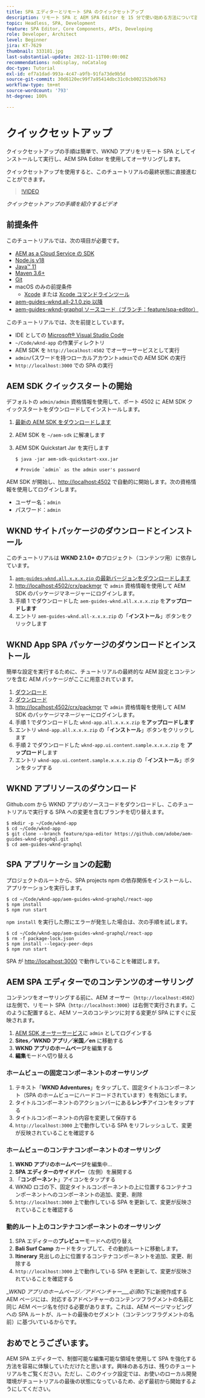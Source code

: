 ```yaml
---
title: SPA エディターとリモート SPA のクイックセットアップ
description: リモート SPA と AEM SPA Editor を 15 分で使い始める方法について説明します。
topic: Headless, SPA, Development
feature: SPA Editor, Core Components, APIs, Developing
role: Developer, Architect
level: Beginner
jira: KT-7629
thumbnail: 333181.jpg
last-substantial-update: 2022-11-11T00:00:00Z
recommendations: noDisplay, noCatalog
doc-type: Tutorial
exl-id: ef7a1dad-993a-4c47-a9fb-91fa73de9b5d
source-git-commit: 30d6120ec99f7a95414dbc31c0cb002152bd6763
workflow-type: tm+mt
source-wordcount: '793'
ht-degree: 100%

---
```


# クイックセットアップ

クイックセットアップの手順は簡単で、WKND アプリをリモート SPA としてインストールして実行し、AEM SPA Editor を使用してオーサリングします。

クイックセットアップを使用すると、このチュートリアルの最終状態に直接進むことができます。

>[!VIDEO](https://video.tv.adobe.com/v/333181?quality=12&learn=on)

_クイックセットアップの手順を紹介するビデオ_

## 前提条件

このチュートリアルでは、次の項目が必要です。

+ [AEM as a Cloud Service の SDK](https://experienceleague.adobe.com/docs/experience-manager-learn/cloud-service/local-development-environment-set-up/aem-runtime.html?lang=ja)
+ [Node.js v18](https://nodejs.org/ja/)
+ [Java™ 11](https://downloads.experiencecloud.adobe.com/content/software-distribution/en/general.html)
+ [Maven 3.6+](https://maven.apache.org/)
+ [Git](https://git-scm.com/downloads)
+ macOS のみの前提条件
   + [Xcode](https://developer.apple.com/xcode/) または [Xcode コマンドラインツール](https://developer.apple.com/xcode/resources/)
+ [aem-guides-wknd.all-2.1.0.zip 以降](https://github.com/adobe/aem-guides-wknd/releases)
+ [aem-guides-wknd-graphql ソースコード（ブランチ：feature/spa-editor）](https://github.com/adobe/aem-guides-wknd-graphql/tree/feature/spa-editor)


このチュートリアルでは、次を前提としています。

+ IDE としての [Microsoft® Visual Studio Code](https://visualstudio.microsoft.com/)
+ `~/Code/wknd-app` の作業ディレクトリ
+ AEM SDK を `http://localhost:4502` でオーサーサービスとして実行
+ `admin`パスワードを持つローカルアカウント`admin`での AEM SDK の実行
+ `http://localhost:3000` での SPA の実行

## AEM SDK クイックスタートの開始

デフォルトの `admin/admin` 資格情報を使用して、ポート 4502 に AEM SDK クイックスタートをダウンロードしてインストールします。

1. [最新の AEM SDK をダウンロードします](https://experience.adobe.com/#/downloads/content/software-distribution/jp/aemcloud.html?fulltext=AEM*+SDK*&amp;orderby=%40jcr%3Acontent%2Fjcr%3AlastModified&amp;orderby.sort=desc&amp;layout=list&amp;p.offset=0&amp;p.limit=1)
1. AEM SDK を `~/aem-sdk` に解凍します
1. AEM SDK Quickstart Jar を実行します

   ```
   $ java -jar aem-sdk-quickstart-xxx.jar
   
   # Provide `admin` as the admin user's password
   ```

AEM SDK が開始し、[http://localhost:4502](http://localhost:4502) で自動的に開始します。次の資格情報を使用してログインします。

+ ユーザー名：`admin`
+ パスワード：`admin`

## WKND サイトパッケージのダウンロードとインストール

このチュートリアルは __WKND 2.1.0+ の__&#x200B;プロジェクト（コンテンツ用）に依存しています。

1. [`aem-guides-wknd.all.x.x.x.zip` の最新バージョンをダウンロードします](https://github.com/adobe/aem-guides-wknd/releases)
1. [http://localhost:4502/crx/packmgr](http://localhost:4502/crx/packmgr) で `admin` 資格情報を使用して AEM SDK のパッケージマネージャーにログインします。
1. 手順 1 でダウンロードした `aem-guides-wknd.all.x.x.x.zip` を&#x200B;__アップロードします__
1. エントリ `aem-guides-wknd.all-x.x.x.zip` の「__インストール__」ボタンをクリックします

## WKND App SPA パッケージのダウンロードとインストール

簡単な設定を実行するために、チュートリアルの最終的な AEM 設定とコンテンツを含む AEM パッケージがここに用意されています。

1. [ダウンロード ](./assets/quick-setup/wknd-app.all-1.0.0-SNAPSHOT.zip)
1. [ダウンロード ](./assets/quick-setup/wknd-app.ui.content.sample-1.0.1.zip)
1. [http://localhost:4502/crx/packmgr](http://localhost:4502/crx/packmgr) で `admin` 資格情報を使用して AEM SDK のパッケージマネージャーにログインします。
1. 手順 1 でダウンロードした `wknd-app.all.x.x.x.zip` を&#x200B;__アップロードします__
1. エントリ `wknd-app.all.x.x.x.zip` の「__インストール__」ボタンをクリックします
1. 手順 2 でダウンロードした `wknd-app.ui.content.sample.x.x.x.zip` を __アップロード__&#x200B;します
1. エントリ `wknd-app.ui.content.sample.x.x.x.zip` の「__インストール__」ボタンをタップする

## WKND アプリソースのダウンロード

Github.com から WKND アプリのソースコードをダウンロードし、このチュートリアルで実行する SPA への変更を含むブランチを切り替えます。

```
$ mkdir -p ~/Code/wknd-app
$ cd ~/Code/wknd-app
$ git clone --branch feature/spa-editor https://github.com/adobe/aem-guides-wknd-graphql.git
$ cd aem-guides-wknd-graphql
```

## SPA アプリケーションの起動

プロジェクトのルートから、SPA projects npm の依存関係をインストールし、アプリケーションを実行します。

```
$ cd ~/Code/wknd-app/aem-guides-wknd-graphql/react-app
$ npm install
$ npm run start
```

`npm install` を実行した際にエラーが発生した場合は、次の手順を試します。

```
$ cd ~/Code/wknd-app/aem-guides-wknd-graphql/react-app
$ rm -f package-lock.json
$ npm install --legacy-peer-deps
$ npm run start
```

SPA が [http://localhost:3000](http://localhost:3000) で動作していることを確認します。

## AEM SPA エディターでのコンテンツのオーサリング

コンテンツをオーサリングする前に、AEM オーサー（`http://localhost:4502`）は左側で、リモート SPA（`http://localhost:3000`）は右側で実行されます。このように配置すると、AEM ソースのコンテンツに対する変更が SPA にすぐに反映されます。

1. [AEM SDK オーサーサービス](http://localhost:4502)に `admin` としてログインする
1. __Sites／WKND アプリ／米国／en__ に移動する
1. __WKND アプリのホームページ__&#x200B;を編集する
1. __編集__&#x200B;モードへ切り替える

### ホームビューの固定コンポーネントのオーサリング

1. テキスト「__WKND Adventures__」をタップして、固定タイトルコンポーネント（SPA のホームビューにハードコードされています）を有効にします。
1. タイトルコンポーネントのアクションバーにある&#x200B;__レンチ__&#x200B;アイコンをタップする
1. タイトルコンポーネントの内容を変更して保存する
1. `http://localhost:3000` 上で動作している SPA をリフレッシュして、変更が反映されていることを確認する

### ホームビューのコンテナコンポーネントのオーサリング

1. __WKND アプリのホームページ__&#x200B;を編集中...
1. __SPA エディターのサイドバー__（左側）を展開する
1. 「__コンポーネント__」アイコンをタップする
1. WKND ロゴの下、固定タイトルコンポーネントの上に位置するコンテナコンポーネントへのコンポーネントの追加、変更、削除
1. `http://localhost:3000` 上で動作している SPA を更新して、変更が反映されていることを確認する

### 動的ルート上のコンテナコンポーネントのオーサリング

1. SPA エディターの&#x200B;__プレビュー__&#x200B;モードへの切り替え
1. __Bali Surf Camp__ カードをタップして、その動的ルートに移動します。
1. __Itinerary__ 見出しの上に位置するコンテナコンポーネントを追加、変更、削除する
1. `http://localhost:3000` 上で動作している SPA を更新して、変更が反映されていることを確認する

__WKND アプリのホームページ／アドベンチャー___必須_&#x200B;の下に新規作成する AEM ページには、対応するアドベンチャーのコンテンツフラグメントの名前と同じ AEM ページ名を付ける必要があります。これは、AEM ページマッピングへの SPA ルートが、ルートの最後のセグメント（コンテンツフラグメントの名前）に基づいているからです。

## おめでとうございます。

AEM SPA エディターで、制御可能な編集可能な領域を使用して SPA を強化する方法を容易に体験していただけたと思います。興味のある方は、残りのチュートリアルをご覧ください。ただし、このクイック設定では、お使いのローカル開発環境がチュートリアルの最後の状態になっているため、必ず最初から開始するようにしてください。
